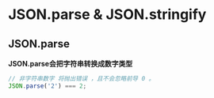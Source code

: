 # JSON.parse & JSON.stringify

## JSON.parse

**JSON.parse会把字符串转换成数字类型**
```js
// 非字符串数字 将抛出错误 ，且不会忽略前导 0 。
JSON.parse('2') === 2;
```